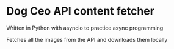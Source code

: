 # Dog Ceo API content fetcher
Written in Python with asyncio to practice async programming

Fetches all the images from the API and downloads them locally
